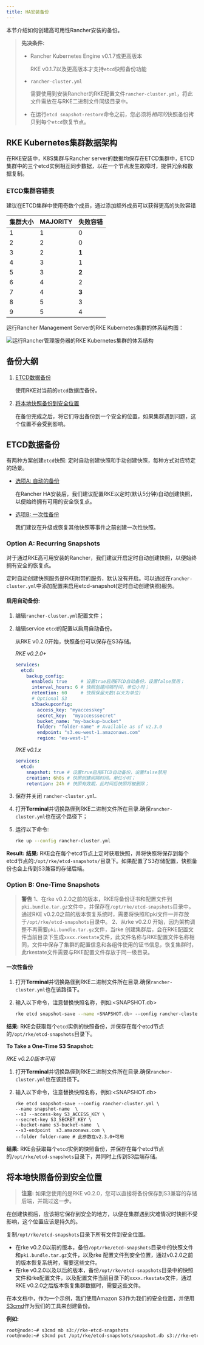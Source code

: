 ```yaml
---
title: HA安装备份
---
```


本节介绍如何创建高可用性Rancher安装的备份。

> **先决条件:**
>
> - Rancher Kubernetes Engine v0.1.7或更高版本
>
>   RKE v0.1.7以及更高版本才支持`etcd`快照备份功能
>
> - `rancher-cluster.yml`
>
>   需要使用到安装Rancher的RKE配置文件`rancher-cluster.yml`，将此文件需放在与RKE二进制文件同级目录中。
>
> - 在运行`etcd snapshot-restore`命令之前，您必须将*相同的*快照备份拷贝到每个`etcd`恢复节点。

## RKE Kubernetes集群数据架构

在RKE安装中，K8S集群与Rancher server的数据均保存在ETCD集群中，ETCD集群中的三个etcd实例相互同步数据，以在一个节点发生故障时，提供冗余和数据复制。

### ETCD集群容错表

建议在ETCD集群中使用奇数个成员，通过添加额外成员可以获得更高的失败容错

| 集群大小 | MAJORITY | 失败容错 |
| -------- | -------- | -------- |
| 1        | 1        | 0        |
| 2        | 2        | 0        |
| 3        | 2        | **1**    |
| 4        | 3        | 1        |
| 5        | 3        | **2**    |
| 6        | 4        | 2        |
| 7        | 4        | **3**    |
| 8        | 5        | 3        |
| 9        | 5        | 4        |

运行Rancher Management Server的RKE Kubernetes集群的体系结构图：

![运行Rancher管理服务器的RKE Kubernetes集群的体系结构](./images/rke-server-storage.svg)

## 备份大纲

1. [ETCD数据备份](#1-take-snapshots-of-the-etcd-database)

    使用RKE对当前的`etcd`数据库备份。

1. [将本地快照备份到安全位置](#2-backup-snapshots-to-a-safe-location)

    在备份完成之后，将它们导出备份到一个安全的位置，如果集群遇到问题，这个位置不会受到影响。

## ETCD数据备份

有两种方案创建`etcd`快照: 定时自动创建快照和手动创建快照，每种方式对应特定的场景。

- [选项A: 自动的备份](#option-a-recurring-snapshots)

   在Rancher HA安装后，我们建议配置RKE以定时(默认5分钟)自动创建快照，以便始终拥有可用的安全恢复点。

- [选项B: 一次性备份](#option-b-one-time-snapshots)

   我们建议在升级或恢复其他快照等事件之前创建一次性快照。

### Option A: Recurring Snapshots

对于通过RKE高可用安装的Rancher，我们建议开启定时自动创建快照，以便始终拥有安全的恢复点。

定时自动创建快照服务是RKE附带的服务，默认没有开启。可以通过在`rancher-cluster.yml`中添加配置来启用etcd-snapshot(定时自动创建快照)服务。

#### 启用自动备份:

1. 编辑`rancher-cluster.yml`配置文件；

2. 编辑service `etcd`的配置以启用自动备份。

   从RKE v0.2.0开始，快照备份可以保存在S3存储。

   _RKE v0.2.0+_

   ```yaml
   services:
     etcd:
       backup_config:
         enabled: true     # 设置true启用ETCD自动备份，设置false禁用；
         interval_hours: 6 # 快照创建间隔时间，单位小时；
         retention: 60     # 快照保留天数(以天为单位)
         # Optional S3
         s3backupconfig:
           access_key: "myaccesskey"
           secret_key:  "myaccesssecret"
           bucket_name: "my-backup-bucket"
           folder: "folder-name" # Available as of v2.3.0
           endpoint: "s3.eu-west-1.amazonaws.com"
           region: "eu-west-1"
   ```

   _RKE v0.1.x_

   ```yaml
   services:
     etcd:
       snapshot: true # 设置true启用ETCD自动备份，设置false禁用
       creation: 6h0s # 快照创建间隔时间，单位小时；
       retention: 24h # 快照有效期，此时间后快照将被删除；
   ```

3. 保存并关闭 `rancher-cluster.yml`.

4. 打开**Terminal**并切换路径到RKE二进制文件所在目录.确保`rancher-cluster.yml`也在这个路径下；

5. 运行以下命令:

   ```bash
   rke up --config rancher-cluster.yml
   ```

**Result:** **结果:** RKE会在每个etcd节点上定时获取快照，并将快照将保存到每个etcd节点的:`/opt/rke/etcd-snapshots/`目录下。如果配置了S3存储配置，快照备份也会上传到S3兼容的存储后端。

### Option B: One-Time Snapshots

> **警告** 1、在rke v0.2.0之前的版本，RKE将备份证书和配置文件到`pki.bundle.tar.gz`文件中，并保存在`/opt/rke/etcd-snapshots`目录中。通过RKE v0.2.0之前的版本恢复系统时，需要将快照和pki文件一并存放于`/opt/rke/etcd-snapshots`目录中。
> 2、从rke v0.2.0 开始，因为架构调整不再需要`pki.bundle.tar.gz`文件，当rke 创建集群后，会在RKE配置文件当前目录下生成`xxxx.rkestate`文件，此文件名称与RKE配置文件名称相同，文件中保存了集群的配置信息和各组件使用的证书信息，恢复集群时，此rkestate文件需要与RKE配置文件存放于同一级目录。

#### 一次性备份

1. 打开**Terminal**并切换路径到RKE二进制文件所在目录.确保`rancher-cluster.yml`也在该路径下。

2. 输入以下命令，注意替换快照名称，例如:<SNAPSHOT.db>

   ```bash
   rke etcd snapshot-save --name <SNAPSHOT.db> --config rancher-cluster.yml
   ```

**结果:** RKE会获取每个`etcd`实例的快照备份，并保存在每个etcd节点的`/opt/rke/etcd-snapshots`目录下。

**To Take a One-Time S3 Snapshot:**

_RKE v0.2.0版本可用_

1. 打开**Terminal**并切换路径到RKE二进制文件所在目录.确保`rancher-cluster.yml`也在该路径下。

2. 输入以下命令，注意替换快照名称，例如:<SNAPSHOT.db>

   ```shell
   rke etcd snapshot-save --config rancher-cluster.yml \
   --name snapshot-name  \
   --s3 --access-key S3_ACCESS_KEY \
   --secret-key S3_SECRET_KEY \
   --bucket-name s3-bucket-name  \
   --s3-endpoint  s3.amazonaws.com \
   --folder folder-name # 此参数在v2.3.0+可用
   ```

**结果:** RKE会获取每个`etcd`实例的快照备份，并保存在每个etcd节点的`/opt/rke/etcd-snapshots`目录下，并同时上传到S3后端存储。

## 将本地快照备份到安全位置

> **注意:** 如果您使用的是RKE v0.2.0，您可以直接将备份保存到S3兼容的存储后端，并跳过这一步。

在创建快照后，应该把它保存到安全的地方，以便在集群遇到灾难情况时快照不受影响，这个位置应该是持久的。

复制`/opt/rke/etcd-snapshots`目录下所有文件到安全位置。

- 在rke v0.2.0以前的版本，备份`/opt/rke/etcd-snapshots`目录中的快照文件和`pki.bundle.tar.gz`文件，以及rke 配置文件到安全位置，通过v0.2.0之前的版本恢复系统时，需要这些文件。
- 在rke v0.2.0以及以后的版本，备份`/opt/rke/etcd-snapshots`目录中的快照文件和rke配置文件，以及配置文件当前目录下的`xxxx.rkestate`文件，通过RKE v0.2.0之后版本恢复集群数据时，需要这些文件。

在本文档中，作为一个示例，我们使用Amazon S3作为我们的安全位置，并使用[S3cmd](http://s3tools.org/s3cmd)作为我们的工具来创建备份。

**例如:**

```bash
root@node:~# s3cmd mb s3://rke-etcd-snapshots
root@node:~# s3cmd put /opt/rke/etcd-snapshots/snapshot.db s3://rke-etcd-snapshots/
```
